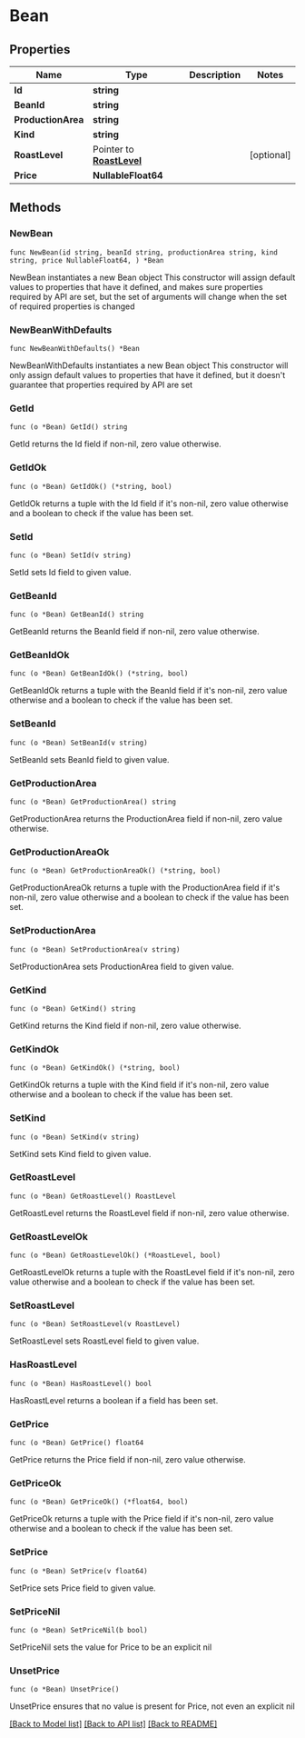 # Bean

## Properties

Name | Type | Description | Notes
------------ | ------------- | ------------- | -------------
**Id** | **string** |  | 
**BeanId** | **string** |  | 
**ProductionArea** | **string** |  | 
**Kind** | **string** |  | 
**RoastLevel** | Pointer to [**RoastLevel**](RoastLevel.md) |  | [optional] 
**Price** | **NullableFloat64** |  | 

## Methods

### NewBean

`func NewBean(id string, beanId string, productionArea string, kind string, price NullableFloat64, ) *Bean`

NewBean instantiates a new Bean object
This constructor will assign default values to properties that have it defined,
and makes sure properties required by API are set, but the set of arguments
will change when the set of required properties is changed

### NewBeanWithDefaults

`func NewBeanWithDefaults() *Bean`

NewBeanWithDefaults instantiates a new Bean object
This constructor will only assign default values to properties that have it defined,
but it doesn't guarantee that properties required by API are set

### GetId

`func (o *Bean) GetId() string`

GetId returns the Id field if non-nil, zero value otherwise.

### GetIdOk

`func (o *Bean) GetIdOk() (*string, bool)`

GetIdOk returns a tuple with the Id field if it's non-nil, zero value otherwise
and a boolean to check if the value has been set.

### SetId

`func (o *Bean) SetId(v string)`

SetId sets Id field to given value.


### GetBeanId

`func (o *Bean) GetBeanId() string`

GetBeanId returns the BeanId field if non-nil, zero value otherwise.

### GetBeanIdOk

`func (o *Bean) GetBeanIdOk() (*string, bool)`

GetBeanIdOk returns a tuple with the BeanId field if it's non-nil, zero value otherwise
and a boolean to check if the value has been set.

### SetBeanId

`func (o *Bean) SetBeanId(v string)`

SetBeanId sets BeanId field to given value.


### GetProductionArea

`func (o *Bean) GetProductionArea() string`

GetProductionArea returns the ProductionArea field if non-nil, zero value otherwise.

### GetProductionAreaOk

`func (o *Bean) GetProductionAreaOk() (*string, bool)`

GetProductionAreaOk returns a tuple with the ProductionArea field if it's non-nil, zero value otherwise
and a boolean to check if the value has been set.

### SetProductionArea

`func (o *Bean) SetProductionArea(v string)`

SetProductionArea sets ProductionArea field to given value.


### GetKind

`func (o *Bean) GetKind() string`

GetKind returns the Kind field if non-nil, zero value otherwise.

### GetKindOk

`func (o *Bean) GetKindOk() (*string, bool)`

GetKindOk returns a tuple with the Kind field if it's non-nil, zero value otherwise
and a boolean to check if the value has been set.

### SetKind

`func (o *Bean) SetKind(v string)`

SetKind sets Kind field to given value.


### GetRoastLevel

`func (o *Bean) GetRoastLevel() RoastLevel`

GetRoastLevel returns the RoastLevel field if non-nil, zero value otherwise.

### GetRoastLevelOk

`func (o *Bean) GetRoastLevelOk() (*RoastLevel, bool)`

GetRoastLevelOk returns a tuple with the RoastLevel field if it's non-nil, zero value otherwise
and a boolean to check if the value has been set.

### SetRoastLevel

`func (o *Bean) SetRoastLevel(v RoastLevel)`

SetRoastLevel sets RoastLevel field to given value.

### HasRoastLevel

`func (o *Bean) HasRoastLevel() bool`

HasRoastLevel returns a boolean if a field has been set.

### GetPrice

`func (o *Bean) GetPrice() float64`

GetPrice returns the Price field if non-nil, zero value otherwise.

### GetPriceOk

`func (o *Bean) GetPriceOk() (*float64, bool)`

GetPriceOk returns a tuple with the Price field if it's non-nil, zero value otherwise
and a boolean to check if the value has been set.

### SetPrice

`func (o *Bean) SetPrice(v float64)`

SetPrice sets Price field to given value.


### SetPriceNil

`func (o *Bean) SetPriceNil(b bool)`

 SetPriceNil sets the value for Price to be an explicit nil

### UnsetPrice
`func (o *Bean) UnsetPrice()`

UnsetPrice ensures that no value is present for Price, not even an explicit nil

[[Back to Model list]](../README.md#documentation-for-models) [[Back to API list]](../README.md#documentation-for-api-endpoints) [[Back to README]](../README.md)


